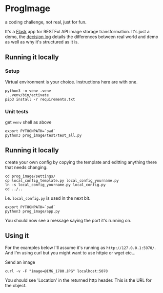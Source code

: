 # ProgImage
a coding challenge, not real, just for fun.

It's a [Flask](http://flask.pocoo.org/) app for RESTFul API image storage transformation. It's just a demo, the [decision log](DecisionLog.md) details the differences between real world and demo as well as why it's structured as it is.


## Running it locally

### Setup

Virtual environment is your choice. Instructions here are with one.

```Shell
python3 -m venv .venv
. .venv/bin/activate
pip3 install -r requirements.txt
```

### Unit tests

get `venv` shell as above

```Shell
export PYTHONPATH=`pwd`
python3 prog_image/test/test_all.py 
```

## Running it locally

create your own config by copying the template and editting anything there that needs changing.

```Shell
cd prog_image/settings/
cp local_config_template.py local_config_yourname.py
ln -s local_config_yourname.py local_config.py
cd ../..
```
i.e. `local_config.py` is used in the next bit.

```Shell
export PYTHONPATH=`pwd`
python3 prog_image/app.py
```

You should now see a message saying the port it's running on.


## Using it

For the examples below I'll assume it's running as `http://127.0.0.1:5070/`. And I'm using curl but you might want to use httpie or wget etc...

Send an image
```Shell
curl -v -F "image=@IMG_1780.JPG" localhost:5070
```

You should see 'Location' in the returned http header. This is the URL for the object.

